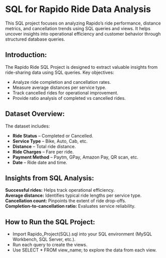 # SQL for Rapido Ride Data Analysis
This SQL project focuses on analyzing Rapido’s ride performance, distance metrics, and cancellation trends using SQL queries and views. It helps uncover insights into operational efficiency and customer behavior through structured database queries.

## Introduction:
The Rapido Ride SQL Project is designed to extract valuable insights from ride-sharing data using SQL queries.
Key objectives:

* Analyze ride completion and cancellation rates.
* Measure average distances per service type.
* Track cancelled rides for operational improvement.
* Provide ratio analysis of completed vs cancelled rides.

## Dataset Overview:
The dataset includes:
* **Ride Status** – Completed or Cancelled.
* **Service Type** – Bike, Auto, Cab, etc.
* **Distance** – Total ride distance.
* **Ride Charges** – Fare per ride.
* **Payment Method** – Paytm, GPay, Amazon Pay, QR scan, etc.
* **Date** – Ride date and time.

## Insights from SQL Analysis:
**Successful rides:** Helps track operational efficiency.           
**Average distance:** Identifies typical ride lengths per service type.                       
**Cancellation count:** Pinpoints the extent of ride drop-offs.                           
**Completion-to-cancellation ratio:** Evaluates service reliability.                   

## How to Run the SQL Project:
* Import Rapido_Project(SQL).sql into your SQL environment (MySQL Workbench, SQL Server, etc.).
* Run each query to create the views.
* Use SELECT * FROM view_name; to explore the data from each view.
